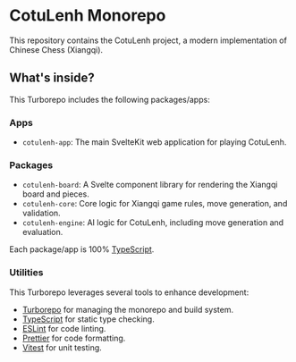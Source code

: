 # CotuLenh Monorepo

This repository contains the CotuLenh project, a modern implementation of Chinese Chess (Xiangqi).

## What's inside?

This Turborepo includes the following packages/apps:

### Apps

- `cotulenh-app`: The main SvelteKit web application for playing CotuLenh.

### Packages

- `cotulenh-board`: A Svelte component library for rendering the Xiangqi board and pieces.
- `cotulenh-core`: Core logic for Xiangqi game rules, move generation, and validation.
- `cotulenh-engine`: AI logic for CotuLenh, including move generation and evaluation.

Each package/app is 100% [TypeScript](https://www.typescriptlang.org/).

### Utilities

This Turborepo leverages several tools to enhance development:

- [Turborepo](https://turbo.build/repo) for managing the monorepo and build system.
- [TypeScript](https://www.typescriptlang.org/) for static type checking.
- [ESLint](https://eslint.org/) for code linting.
- [Prettier](https://prettier.io) for code formatting.
- [Vitest](https://vitest.dev/) for unit testing.
